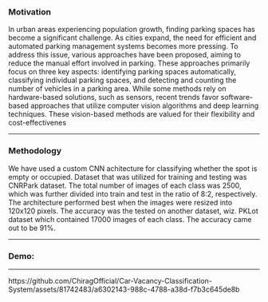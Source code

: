 <h3>Motivation</h3>

In urban areas experiencing population growth, finding parking spaces has become a significant challenge. As cities expand, the need for efficient and automated parking management systems becomes more pressing. To address this issue, various approaches have been proposed, aiming to reduce the manual effort involved in parking. These approaches primarily focus on three key aspects: identifying parking spaces automatically, classifying individual parking spaces, and detecting and counting the number of vehicles in a parking area. While some methods rely on hardware-based solutions, such as sensors, recent trends favor software-based approaches that utilize computer vision algorithms and deep learning techniques. These vision-based methods are
valued for their flexibility and cost-effectivenes 
<hr>
<h3>Methodology</h3>
We have used a custom CNN achitecture for classifying whether the spot is empty or occupied. Dataset that was utilized for training and testing was CNRPark dataset. The total number of images of each class was 2500, which was further divided into train and test in the ratio of 8:2, respectively. The architecture performed best when the images were resized into 120x120 pixels. The accuracy was the tested on another dataset, wiz. PKLot dataset which contained 17000 images of each class. The accuracy came out to be 91%. 
<hr>
<h3>Demo:</h3>
<hr>
https://github.com/ChiragOfficial/Car-Vacancy-Classification-System/assets/81742483/a6302143-988c-4788-a38d-f7b3c645de8b

